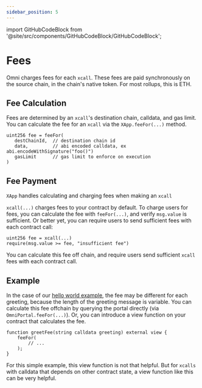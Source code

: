 ```yaml
---
sidebar_position: 5
---
```


import GitHubCodeBlock from '@site/src/components/GitHubCodeBlock/GitHubCodeBlock';

# Fees

Omni charges fees for each `xcall`. These fees are paid synchronously on the source chain, in the chain's native token. For most rollups, this is ETH.

## Fee Calculation

Fees are determined by an `xcall`'s destination chain, calldata, and gas limit. You can calculate the fee for an `xcall` via the `XApp.feeFor(...)` method.

```solidity
uint256 fee = feeFor(
   destChainId,  // destination chain id
   data,         // abi encoded calldata, ex abi.encodeWithSignature("foo()")
   gasLimit      // gas limit to enforce on execution
)
```

## Fee Payment

`XApp` handles calculating and charging fees when making an `xcall`

<GitHubCodeBlock url="https://github.com/omni-network/omni/blob/ad2f5b7dddc245e7f5b6b662d6c1fc44170694ab/contracts/src/xchain/OmniPortal.sol#L131-L140" />

`xcall(...)` charges fees to your contract by default. To charge users for fees, you can calculate the fee with `feeFor(...)`, and verify `msg.value` is sufficient. Or better yet, you can require users to send sufficient fees with each contract call:

```solidity
uint256 fee = xcall(...)
require(msg.value >= fee, "insufficient fee")
```

You can calculate this fee off chain, and require users send sufficient `xcall` fees with each contract call.

## Example

In the case of our [hello world example](./example.md), the fee may be different for each greeting, because the length of the greeting message is variable. You can calculate this fee offchain by querying the portal directly (via `OmniPortal.feeFor(...)`). Or, you can introduce a view function on your contract that calculates the fee.

```solidity
function greetFee(string calldata greeting) external view {
    feeFor(
        // ...
    );
}
```

For this simple example, this view function is not that helpful. But for `xcalls` with calldata that depends on other contract state, a view function like this can be very helpful.
